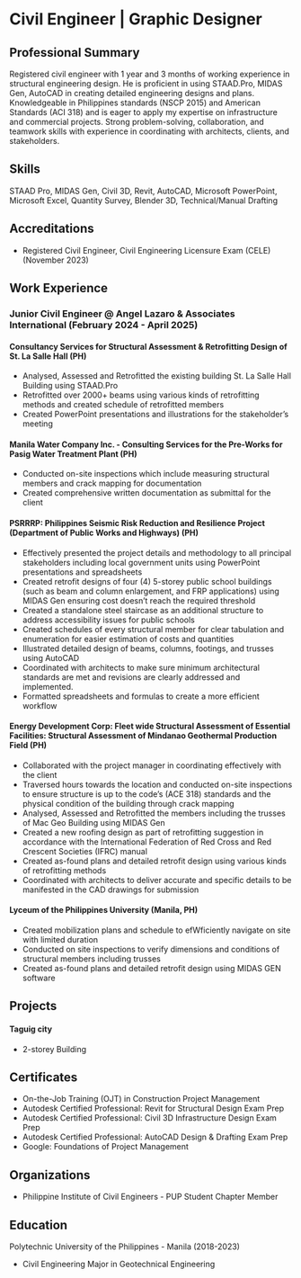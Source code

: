 # Civil Engineer | Graphic Designer

## Professional Summary
Registered civil engineer with 1 year and 3 months of working experience in structural engineering design. He is proficient in using STAAD.Pro, MIDAS Gen, AutoCAD in creating detailed engineering designs and plans. Knowledgeable in Philippines standards (NSCP 2015) and American Standards (ACI 318) and is eager to apply my expertise on infrastructure and commercial projects. Strong problem-solving, collaboration, and teamwork skills with experience in coordinating with architects, clients, and stakeholders.

## Skills
STAAD Pro, MIDAS Gen, Civil 3D, Revit, AutoCAD, Microsoft PowerPoint, Microsoft Excel, Quantity Survey, Blender 3D, Technical/Manual Drafting

## Accreditations
- Registered Civil Engineer, Civil Engineering Licensure Exam (CELE) (November 2023)

## Work Experience
### Junior Civil Engineer @ Angel Lazaro & Associates International (February 2024 - April 2025)
#### Consultancy Services for Structural Assessment & Retrofitting Design of St. La Salle Hall	(PH)
- Analysed, Assessed and Retrofitted the existing building St. La Salle Hall Building using STAAD.Pro
- Retrofitted over 2000+ beams using various kinds of retrofitting methods and created schedule of retrofitted members
- Created PowerPoint presentations and illustrations for the stakeholder’s meeting

#### Manila Water Company Inc. - Consulting Services for the Pre-Works for Pasig Water Treatment Plant (PH)
- Conducted on-site inspections which include measuring structural members and crack mapping for documentation
- Created comprehensive written documentation as submittal for the client

#### PSRRRP: Philippines Seismic Risk Reduction and Resilience Project (Department of Public Works and Highways) (PH)
- Effectively presented the project details and methodology to all principal stakeholders including local government units using PowerPoint presentations and spreadsheets
- Created retrofit designs of four (4) 5-storey public school buildings (such as beam and column enlargement, and FRP applications) using MIDAS Gen ensuring cost doesn’t reach the required threshold
- Created a standalone steel staircase as an additional structure to address accessibility issues for public schools
- Created schedules of every structural member for clear tabulation and enumeration for easier estimation of costs and quantities
- Illustrated detailed design of beams, columns, footings, and trusses using AutoCAD
- Coordinated with architects to make sure minimum architectural standards are met and revisions are clearly addressed and implemented.
- Formatted spreadsheets and formulas to create a more efficient workflow
  
#### Energy Development Corp: Fleet wide Structural Assessment of Essential Facilities: Structural Assessment of Mindanao Geothermal Production Field (PH)
- Collaborated with the project manager in coordinating effectively with the client
- Traversed hours towards the location and conducted on-site inspections to ensure structure is up to the code’s (ACE 318) standards and the physical condition of the building through crack mapping 
- Analysed, Assessed and Retrofitted the members including the trusses of Mac Geo Building using MIDAS Gen
- Created a new roofing design as part of retrofitting suggestion in accordance with the International Federation of Red Cross and Red Crescent Societies (IFRC) manual
- Created as-found plans and detailed retrofit design using various kinds of retrofitting methods
- Coordinated with architects to deliver accurate and specific details to be manifested in the CAD drawings for submission

#### Lyceum of the Philippines University (Manila, PH)
- Created mobilization plans and schedule to efWficiently navigate on site with limited duration
- Conducted on site inspections to verify dimensions and conditions of structural members including trusses
- Created as-found plans and detailed retrofit design using MIDAS GEN software

## Projects
#### Taguig city
- 2-storey Building

## Certificates
- On-the-Job Training (OJT) in Construction Project Management     
- Autodesk Certified Professional: Revit for Structural Design Exam Prep	
- Autodesk Certified Professional: Civil 3D Infrastructure Design Exam Prep
- Autodesk Certified Professional: AutoCAD Design & Drafting Exam Prep
- Google: Foundations of Project Management       	     

## Organizations
- Philippine Institute of Civil Engineers - PUP Student Chapter
Member

## Education
Polytechnic University of the Philippines - Manila (2018-2023)
- Civil Engineering Major in Geotechnical Engineering
